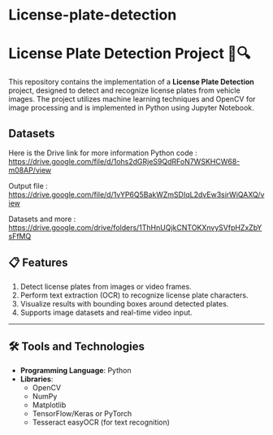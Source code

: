 # License-plate-detection

# License Plate Detection Project 🚗🔍

This repository contains the implementation of a **License Plate Detection** project, designed to detect and recognize license plates from vehicle images. The project utilizes machine learning techniques and OpenCV for image processing and is implemented in Python using Jupyter Notebook.

## Datasets
Here is the Drive link for more information
Python code : https://drive.google.com/file/d/1ohs2dGRjeS9QdRFoN7WSKHCW68-m08AP/view

Output file : https://drive.google.com/file/d/1vYP6Q5BakWZmSDIqL2dvEw3sirWiQAXQ/view

Datasets and more : https://drive.google.com/drive/folders/1ThHnUQjkCNTOKXnvySVfpHZxZbYsFfMQ

## 📋 Features

1. Detect license plates from images or video frames.
2. Perform text extraction (OCR) to recognize license plate characters.
3. Visualize results with bounding boxes around detected plates.
4. Supports image datasets and real-time video input.

---

## 🛠️ Tools and Technologies

- **Programming Language**: Python
- **Libraries**:
  - OpenCV
  - NumPy
  - Matplotlib
  - TensorFlow/Keras or PyTorch
  - Tesseract easyOCR (for text recognition)
 
